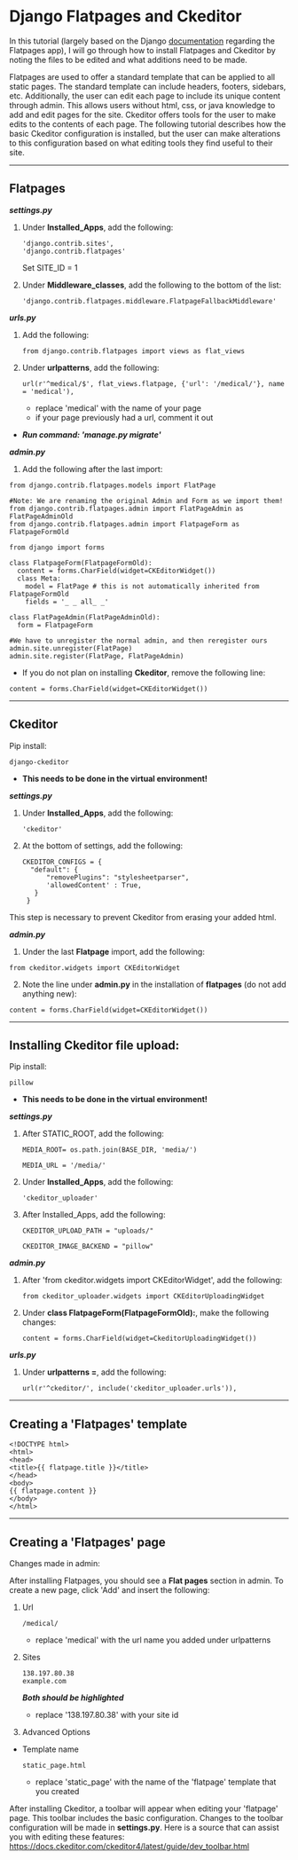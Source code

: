 # Django Flatpages and Ckeditor

In this tutorial (largely based on the Django [documentation](https://docs.djangoproject.com/en/2.0/ref/contrib/flatpages/) regarding the Flatpages app), I will go through how to install Flatpages and Ckeditor by noting the files to be edited and what additions need to be made. 

Flatpages are used to offer a standard template that can be applied to all static pages. The standard template can include headers, footers, sidebars, etc. Additionally, the user can edit each page to include its unique content through admin. This allows users without html, css, or java knowledge to add and edit pages for the site. Ckeditor offers tools for the user to make edits to the contents of each page. The following tutorial describes how the basic Ckeditor configuration is installed, but the user can make alterations to this configuration based on what editing tools they find useful to their site.    

---

## Flatpages

**_settings.py_**

1. Under **Installed_Apps**, add the following:  
  
      ```
      'django.contrib.sites',  
      'django.contrib.flatpages'
      ```
     
    Set SITE_ID = 1
  
2. Under **Middleware_classes**, add the following to the bottom of the list:
    
    ```
    'django.contrib.flatpages.middleware.FlatpageFallbackMiddleware'
    ```

**_urls.py_**

1. Add the following:

    ```
    from django.contrib.flatpages import views as flat_views
    ```
   
 2. Under **urlpatterns**, add the following:
 
    ```
    url(r'^medical/$', flat_views.flatpage, {'url': '/medical/'}, name = 'medical'),
    ```
   
       * replace 'medical' with the name of your page
       * if your page previously had a url, comment it out 
        
* **_Run command: 'manage.py migrate'_**

**_admin.py_**

1. Add the following after the last import:

```
from django.contrib.flatpages.models import FlatPage

#Note: We are renaming the original Admin and Form as we import them!
from django.contrib.flatpages.admin import FlatPageAdmin as FlatPageAdminOld
from django.contrib.flatpages.admin import FlatpageForm as FlatpageFormOld

from django import forms

class FlatpageForm(FlatpageFormOld):
  content = forms.CharField(widget=CKEditorWidget())
  class Meta:
    model = FlatPage # this is not automatically inherited from FlatpageFormOld
    fields = '_ _ all_ _'
    
class FlatPageAdmin(FlatPageAdminOld):
  form = FlatpageForm
  
#We have to unregister the normal admin, and then reregister ours
admin.site.unregister(FlatPage)
admin.site.register(FlatPage, FlatPageAdmin)
```
* If you do not plan on installing **Ckeditor**, remove the following line:
```
content = forms.CharField(widget=CKEditorWidget())
```

---
## Ckeditor

Pip install:

  ```
  django-ckeditor
  ```
   *  **This needs to be done in the virtual environment!**
   
**_settings.py_**

1. Under **Installed_Apps**, add the following:  

   ```
   'ckeditor'
   ```
2. At the bottom of settings, add the following:

   ```
   CKEDITOR_CONFIGS = {
     "default": {
         "removePlugins": "stylesheetparser",
         'allowedContent' : True,
      }
    }
   ```
  This step is necessary to prevent Ckeditor from erasing your added html.
  
**_admin.py_**

1. Under the last **Flatpage** import, add the following:
  
  ```
  from ckeditor.widgets import CKEditorWidget
  ```

2. Note the line under **admin.py** in the installation of **flatpages** (do not add anything new):
  
  ```
  content = forms.CharField(widget=CKEditorWidget())
  ```
 ---
 ## Installing Ckeditor file upload:
 
 Pip install:
 
 ```
 pillow
 ```
  *  **This needs to be done in the virtual environment!**
 
 **_settings.py_**
 
 1. After STATIC_ROOT, add the following:
 
    ```
    MEDIA_ROOT= os.path.join(BASE_DIR, 'media/')
    
    MEDIA_URL = '/media/'
    ```
 2. Under **Installed_Apps**, add the following:
 
    ```
    'ckeditor_uploader'
    ```
 3. After Installed_Apps, add the following:
 
    ```
    CKEDITOR_UPLOAD_PATH = "uploads/"
    
    CKEDITOR_IMAGE_BACKEND = "pillow"
    ```
 **_admin.py_**
 
 1. After 'from ckeditor.widgets import CKEditorWidget', add the following:
 
    ```
    from ckeditor_uploader.widgets import CKEditorUploadingWidget
    ```
 2. Under **class FlatpageForm(FlatpageFormOld):**, make the following changes: 
 
    ```
    content = forms.CharField(widget=CkeditorUploadingWidget())
    ```
 **_urls.py_**
 
 1. Under **urlpatterns =**, add the following:
 
    ```
    url(r'^ckeditor/', include('ckeditor_uploader.urls')),
    ```
 
---
## Creating a 'Flatpages' template

```
<!DOCTYPE html>
<html>
<head>
<title>{{ flatpage.title }}</title>
</head>
<body>
{{ flatpage.content }}
</body>
</html>
```

---
## Creating a 'Flatpages' page
Changes made in admin:

After installing Flatpages, you should see a **Flat pages** section in admin.
To create a new page, click 'Add' and insert the following:

1. Url

   ```
   /medical/
   ```
    * replace 'medical' with the url name you added under urlpatterns
  
2. Sites

   ```
   138.197.80.38
   example.com
   ```
  
   **_Both should be highlighted_**
   * replace '138.197.80.38' with your site id
     
3. Advanced Options

  * Template name
  
  
     ```
     static_page.html
     ```
     * replace 'static_page' with the name of the 'flatpage' template that you created 
     
After installing Ckeditor, a toolbar will appear when editing your 'flatpage' page. This toolbar includes the basic configuration. Changes to the toolbar configuration will be made in **settings.py**. 
Here is a source that can assist you with editing these features: https://docs.ckeditor.com/ckeditor4/latest/guide/dev_toolbar.html
